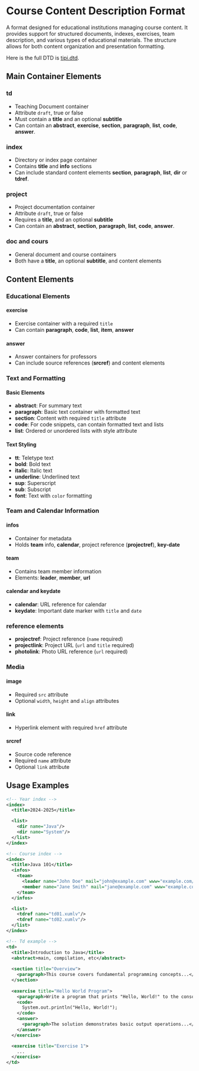 # Course Content Description Format

A format designed for educational institutions managing course content.
It provides support for structured documents, indexes, exercises, team description, and various types of educational materials.
The structure allows for both content organization and presentation formatting.

Here is the full DTD is [tipi.dtd](tipi.dtd).

## Main Container Elements

### td
- Teaching Document container
- Attribute `draft`, true or false
- Must contain a **title** and an optional **subtitle**
- Can contain an **abstract**, **exercise**, **section**, **paragraph**, **list**, **code**, **answer**.

### index
- Directory or index page container
- Contains **title** and **info** sections
- Can include standard content elements **section**, **paragraph**, **list**, **dir** or **tdref**.

### project
- Project documentation container
- Attribute `draft`, true or false
- Requires a **title**, and an optional **subtitle**
- Can contain an **abstract**, **section**, **paragraph**, **list**, **code**, **answer**.

### doc and cours
- General document and course containers
- Both have a **title**, an optional **subtitle**, and content elements

## Content Elements

### Educational Elements

#### exercise
- Exercise container with a required `title`
- Can contain **paragraph**, **code**, **list**, **item**, **answer**

#### answer
- Answer containers for professors
- Can include source references (**srcref**) and content elements

### Text and Formatting

#### Basic Elements
- **abstract**: For summary text
- **paragraph**: Basic text container with formatted text
- **section**: Content with required `title` attribute
- **code**: For code snippets, can contain formatted text and lists
- **list**: Ordered or unordered lists with style attribute

#### Text Styling
- **tt**: Teletype text
- **bold**: Bold text
- **italic**: Italic text
- **underline**: Underlined text
- **sup**: Superscript
- **sub**: Subscript
- **font**: Text with `color` formatting

### Team and Calendar Information

#### infos
- Container for metadata
- Holds **team** info, **calendar**, project reference (**projectref**), **key-date**

#### team
- Contains team member information
- Elements: **leader**, **member**, **url**

#### calendar and keydate
- **calendar**: URL reference for calendar
- **keydate**: Important date marker with `title` and `date`

### reference elements
- **projectref**: Project reference (`name` required)
- **projectlink**: Project URL (`url` and `title` required)
- **photolink**: Photo URL reference (`url` required)

### Media

#### image
- Required `src` attribute
- Optional `width`, `height` and `align` attributes

#### link
- Hyperlink element with required `href` attribute

#### srcref
- Source code reference
- Required `name` attribute
- Optional `link` attribute

## Usage Examples

```xml
<!-- Year index -->
<index>
  <title>2024-2025</title>

  <list>
    <dir name="Java"/>
    <dir name="System"/>
  </list>
</index>

<!-- Course index -->
<index>
  <title>Java 101</title>
  <infos>
    <team>
      <leader name="John Doe" mail="john@example.com" www="example.com/john" />
      <member name="Jane Smith" mail="jane@example.com" www="example.com/jane" />
    </team>
  </infos>

  <list>
    <tdref name="td01.xumlv"/>
    <tdref name="td02.xumlv"/>
  </list>  
</index>

<!-- Td example -->
<td>
  <title>Introduction to Java</title>
  <abstract>main, compilation, etc</abstract>
  
  <section title="Overview">
    <paragraph>This course covers fundamental programming concepts...</paragraph>
  </section>
  
  <exercise title="Hello World Program">
    <paragraph>Write a program that prints "Hello, World!" to the console.</paragraph>
    <code>
      System.out.println("Hello, World!");
    </code>
    <answer>
      <paragraph>The solution demonstrates basic output operations...</paragraph>
    </answer>
  </exercise>

  <exercise title="Exercise 1">
    ...
  </exercise>
</td>
```
